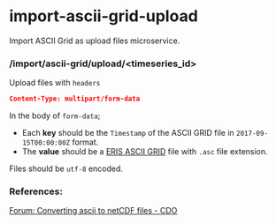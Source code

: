 # import-ascii-grid-upload
Import ASCII Grid as upload files microservice.

### /import/ascii-grid/upload/<timeseries_id>

Upload files with `headers`
```json
Content-Type: multipart/form-data
```

In the body of `form-data`;
- Each **key** should be the `Timestamp` of the ASCII GRID file in `2017-09-15T00:00:00Z` format.
- The **value** should be a  [ERIS ASCII GRID](https://en.wikipedia.org/wiki/Esri_grid) file with `.asc` file extension.

Files should be `utf-8` encoded.

### References:
[Forum: Converting ascii to netCDF files - CDO](https://code.mpimet.mpg.de/boards/1/topics/3631)
